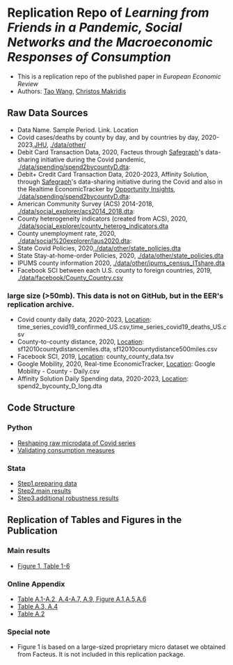 # Replication Repo of _Learning from Friends in a Pandemic, Social Networks and the Macroeconomic Responses of Consumption_
- This is a replication repo of the published paper in _European Economic Review_
- Authors: [Tao Wang](taowangeconomics@gmail.com),  [Christos Makridis](christos.a.makridis@gmail.com)

## Raw Data Sources

- Data Name. Sample Period. Link. Location
- Covid cases/deaths by county by day, and by countries by day, 2020-2023,[JHU](https://github.com/CSSEGISandData/COVID-19), [./data/other/](./data/other/)
- Debit Card Transaction Data, 2020, Facteus through [Safegraph](https://www.safegraph.com/blog/safegraph-partners-with-dewey)'s data-sharing initiative during the Covid pandemic, [./data/spending/spend2bycountyD.dta](./data/spending/spend2bycountyD.dta): 
- Debit+ Credit Card Transaction Data, 2020-2023, Affinity Solution, through [Safegraph](https://www.safegraph.com/blog/safegraph-partners-with-dewey)'s data-sharing initiative during the Covid and also in the Realtime EconomicTracker by [Opportunity Insights](https://opportunityinsights.org), [./data/spending/spend2bycountyD.dta](./data/spending/spend2bycountyD.dta): 
- American Community Survey (ACS) 2014-2018, [./data/social_explorer/acs2014_2018.dta](./data/social_explorer/acs2014_2018.dta): 
- County heterogeneity indicators (created from ACS), 2020, [./data/social_explorer/county_heterog_indicators.dta](./data/social_explorer/county_heterog_indicators.dta) 
- County unemployment rate, 2020, [./data/social%20explorer/laus2020.dta](./data/social%20explorer/laus2020.dta): 
- State Covid Policies, 2020,[./data/other/state_policies.dta](./data/other/state_policies.dta)
- State Stay-at-home-order Policies, 2020, [./data/other/state_policies.dta](./data/other/state_policies.dta)
- IPUMS county information 2020, [./data/other/ipums_census_ITshare.dta](./data/other/ipums_census_ITshare.dta) 
- Facebook SCI between each U.S. county to foreign countries, 2019, [./data/facebook/County_Country.csv](./data/facebook/County_Country.csv) 

### large size (>50mb). This data is not on GitHub, but in the EER's replication archive.
- Covid county daily data, 2020-2023, [Location](./data/other/): time_series_covid19_confirmed_US.csv,time_series_covid19_deaths_US.csv
- County-to-county distance, 2020, [Location](./data/physical/): sf12010countydistancemiles.dta, sf12010countydistance500miles.csv 
- Facebook SCI, 2019, [Location](./data/facebook/): county_county_data.tsv
- Google Mobility, 2020, Real-time EconomicTracker, [Location](./data/other/): Google Mobility - County - Daily.csv
- Affinity Solution Daily Spending data, 2020-2023, [Location](./data/spending/): spend2_bycounty_D_long.dta
 
## Code Structure 
### Python
- [Reshaping raw microdata of Covid series](./analysis/python/covid_reshape.py)
- [Validating consumption measures](./analysis/python/Compare.ipynb)
### Stata
- [Step1.preparing data](./analysis/preparedata.do)
- [Step2.main results](./analysis/main.do)
- [Step3.additional robustness results](./analysis/robustness.do)

## Replication of Tables and Figures in the Publication

### Main results
- [Figure 1, Table 1-6](./analysis/main.do)
### Online Appendix 
- [Table A.1-A.2, A.4-A.7, A.9, Figure A.1,A.5,A.6](./analysis/robustness.do)
- [Table A.3, A.4](./analysis/main.do)
- [Table A.2](./analysis/python/Compare.ipynb)

### Special note
-  Figure 1 is based on a large-sized proprietary micro dataset we obtained from Facteus. It is not included in this replication package. 

